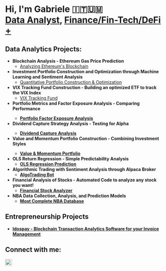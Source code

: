 <h1>Hi, I'm Gabriele 🇮🇹🇺🇲<br/><a href="https://github.com/gabrielmountains">Data Analyst</a>, <a href="https://www.linkedin.com/in/montigabriele/"> Finance/Fin-Tech/DeFi +</a>

<h2>Data Analytics Projects:</h2>

- <b>Blockchain Analysis - Ethereum Gas Price Prediction</b>
  - [Analyzing Ethereum's Blockchain](https://github.com/gabrielmountains/Analyzing-Ethereum-Blockchain)
- <b>Investment Portfolio Construction and Optimization through Machine Learning and Sentiment Analysis</b>
  - [Quantitative Portfolio Construction & Optimization](https://github.com/gabrielmountains/Quantitative-Portfolio-Construction-Optimization)
- <b>VIX Tracking Fund Construction - Building an optimized ETF to track the VIX Index</b>
  - [VIX Tracking Fund](https://github.com/gabrielmountains/VIX-Tracking-Fund-Construction)
- <b>Portfolio Metrics and Factor Exposure Analysis - Comparing Performance
  - [Portfolio Factor Exposure Analysis](https://github.com/gabrielmountains/Portfolio-Metrics-and-Factor-Exposure-Analysis)
- <b>Dividend Capture Strategy Analysis - Testing for Alpha
  - [Dividend Capture Analysis](https://github.com/gabrielmountains/Dividend-Capture-Strategy-Analysis)
- <b>Value and Momentum Portfolio Construction - Combining Investment Styles
  - [Value & Momentum Portfolio](https://github.com/gabrielmountains/Value-and-Momentum-Portfolio-Construction)
- OLS Return Regression - Simple Predictability Analysis
  - [OLS Regression Prediction]()
- <b>Algorithmic Trading with Sentiment Analysis through Alpaca Broker</b>
  - [AlgoTrading Bot](https://github.com/gabrielmountains/AlgoTrading-Bot)
- <b>Financial Analysis of Stocks - Automated Code to analyze any stock you want!</b>
  - [Financial Stock Analyzer](https://github.com/gabrielmountains/Financial-Stock-Analyzer)
- <b>NBA Data Collection, Analysis, and Prediction Models</b>
  - [Most Complete NBA Database](https://github.com/gabrielmountains/NBA-Data-Analysis)

<h2>Entrepreneurship Projects</h2>

- [Idospay - Blockchain Transaction Analytics Software for your Invoice Management](https://idospay.com/en/)

<h2>Connect with me:</h2>

[<img align="left" alt="GabrieleMonti | LinkedIn" width="22px" src="https://cdn.jsdelivr.net/npm/simple-icons@v3/icons/linkedin.svg" />][linkedin]

[linkedin]: https://www.linkedin.com/in/montigabriele/

<!--
**joshmadakor1/joshmadakor1** is a ✨ _special_ ✨ repository because its `README.md` (this file) appears on your GitHub profile.

Here are some ideas to get you started:

- 🔭 I’m currently working on ...
- 🌱 I’m currently learning ...
- 👯 I’m looking to collaborate on ...
- 🤔 I’m looking for help with ...
- 💬 Ask me about ...
- 📫 How to reach me: ...
- 😄 Pronouns: ...
- ⚡ Fun fact: ...
-->
